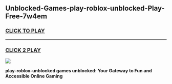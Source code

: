
## Unblocked-Games-play-roblox-unblocked-Play-Free-7w4em
<h3>
<a href="https://premium76.site?title=play-roblox-unblocked&ref=23A">CLICK TO PLAY</a></h3>
<hr>

<h3>
<a href="https://premium76.site?title=play-roblox-unblocked&ref=23A">CLICK 2 PLAY</a>
  
</h3>

<a href="https://premium76.site?title=play-roblox-unblocked&ref=23A"><img src="https://clearcache.store/games.png"></a>


**play-roblox-unblocked games unblocked: Your Gateway to Fun and Accessible Online Gaming**
